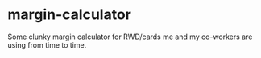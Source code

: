 # margin-calculator

Some clunky margin calculator for RWD/cards me and my co-workers are using from time to time.
